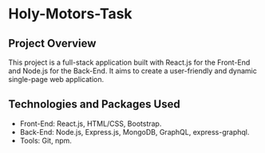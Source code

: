 # Holy-Motors-Task

## Project Overview

This project is a full-stack application built with React.js for the Front-End and Node.js for the Back-End. It aims to create a user-friendly and dynamic single-page web application.


## Technologies and Packages Used

- Front-End: React.js, HTML/CSS, Bootstrap.
- Back-End: Node.js, Express.js, MongoDB, GraphQL, express-graphql.
- Tools: Git, npm.



